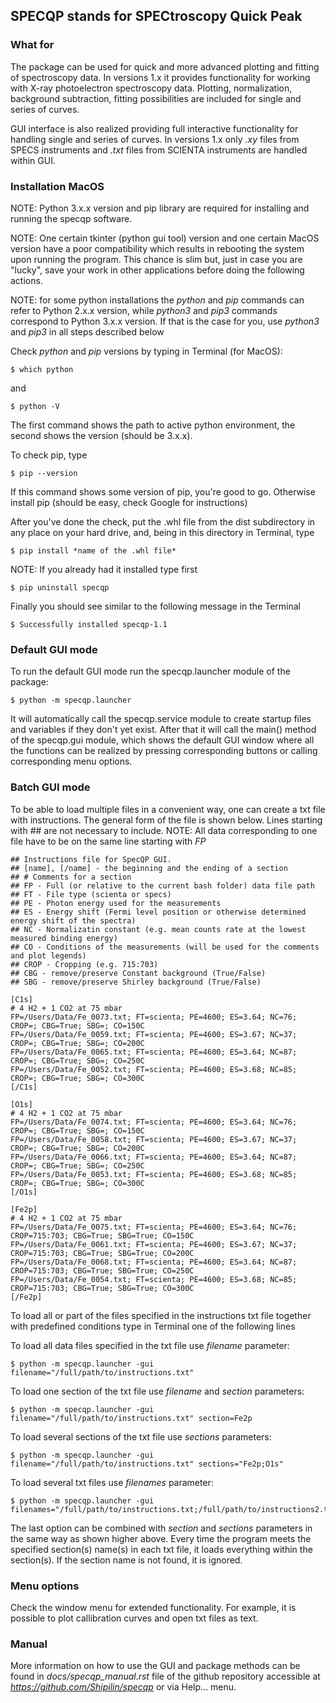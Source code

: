 ## SPECQP stands for SPECtroscopy Quick Peak

### What for

The package can be used for quick and more advanced plotting and fitting of spectroscopy
data. In versions 1.x it provides functionality for working with X-ray photoelectron spectroscopy
data. Plotting, normalization, background subtraction, fitting possibilities are included for 
single and series of curves.
 
GUI interface is also realized providing full interactive functionality for handling single
and series of curves. In versions 1.x only *.xy* files from SPECS instruments and *.txt* files
from SCIENTA instruments are handled within GUI.

### Installation MacOS

NOTE: Python 3.x.x version and pip library are required for installing and running the specqp software.

NOTE: One certain tkinter (python gui tool) version and one certain MacOS version have a poor compatibility which
results in rebooting the system upon running the program. This chance is slim but, just in case you are "lucky",
save your work in other applications before doing the following actions.

NOTE: for some python installations the *python* and *pip* commands can refer to Python 2.x.x version, while *python3*
and *pip3* commands correspond to Python 3.x.x version. If that is the case for you, use *python3* and *pip3* in all
steps described below

Check *python* and *pip* versions by typing in Terminal (for MacOS):

    $ which python

and

    $ python -V

The first command shows the path to active python environment, the second shows the version (should be 3.x.x).

To check pip, type

    $ pip --version

If this command shows some version of pip, you're good to go.
Otherwise install pip (should be easy, check Google for instructions)

After you've done the check, put the .whl file from the dist subdirectory in any place on your hard drive,
and, being in this directory in Terminal, type

    $ pip install *name of the .whl file*

NOTE: If you already had it installed type first

    $ pip uninstall specqp

Finally you should see similar to the following message in the Terminal

    $ Successfully installed specqp-1.1

### Default GUI mode

To run the default GUI mode run the specqp.launcher module of the package:

    $ python -m specqp.launcher

It will automatically call the specqp.service module to create startup files and variables
if they don't yet exist. After that it will call the main() method of the specqp.gui module,
which shows the default GUI window where all the functions can be realized by pressing
corresponding buttons or calling corresponding menu options.

### Batch GUI mode

To be able to load multiple files in a convenient way, one can create a txt file with instructions.
The general form of the file is shown below. Lines starting with ## are not necessary to include.
NOTE: All data corresponding to one file have to be on the same line starting with *FP*

    ## Instructions file for SpecQP GUI.
    ## [name], [/name] - the beginning and the ending of a section
    ## # Comments for a section
    ## FP - Full (or relative to the current bash folder) data file path
    ## FT - File type (scienta or specs)
    ## PE - Photon energy used for the measurements
    ## ES - Energy shift (Fermi level position or otherwise determined energy shift of the spectra)
    ## NC - Normalizatin constant (e.g. mean counts rate at the lowest measured binding energy)
    ## CO - Conditions of the measurements (will be used for the comments and plot legends)
    ## CROP - Cropping (e.g. 715:703)
    ## CBG - remove/preserve Constant background (True/False)
    ## SBG - remove/preserve Shirley background (True/False)
    
    [C1s]
    # 4 H2 + 1 CO2 at 75 mbar
    FP=/Users/Data/Fe_0073.txt; FT=scienta; PE=4600; ES=3.64; NC=76; CROP=; CBG=True; SBG=; CO=150C
    FP=/Users/Data/Fe_0059.txt; FT=scienta; PE=4600; ES=3.67; NC=37; CROP=; CBG=True; SBG=; CO=200C
    FP=/Users/Data/Fe_0065.txt; FT=scienta; PE=4600; ES=3.64; NC=87; CROP=; CBG=True; SBG=; CO=250C
    FP=/Users/Data/Fe_0052.txt; FT=scienta; PE=4600; ES=3.68; NC=85; CROP=; CBG=True; SBG=; CO=300C
    [/C1s]
    
    [O1s]
    # 4 H2 + 1 CO2 at 75 mbar
    FP=/Users/Data/Fe_0074.txt; FT=scienta; PE=4600; ES=3.64; NC=76; CROP=; CBG=True; SBG=; CO=150C
    FP=/Users/Data/Fe_0058.txt; FT=scienta; PE=4600; ES=3.67; NC=37; CROP=; CBG=True; SBG=; CO=200C
    FP=/Users/Data/Fe_0066.txt; FT=scienta; PE=4600; ES=3.64; NC=87; CROP=; CBG=True; SBG=; CO=250C
    FP=/Users/Data/Fe_0053.txt; FT=scienta; PE=4600; ES=3.68; NC=85; CROP=; CBG=True; SBG=; CO=300C
    [/O1s]
    
    [Fe2p]
    # 4 H2 + 1 CO2 at 75 mbar
    FP=/Users/Data/Fe_0075.txt; FT=scienta; PE=4600; ES=3.64; NC=76; CROP=715:703; CBG=True; SBG=True; CO=150C
    FP=/Users/Data/Fe_0061.txt; FT=scienta; PE=4600; ES=3.67; NC=37; CROP=715:703; CBG=True; SBG=True; CO=200C
    FP=/Users/Data/Fe_0068.txt; FT=scienta; PE=4600; ES=3.64; NC=87; CROP=715:703; CBG=True; SBG=True; CO=250C
    FP=/Users/Data/Fe_0054.txt; FT=scienta; PE=4600; ES=3.68; NC=85; CROP=715:703; CBG=True; SBG=True; CO=300C
    [/Fe2p]
    
To load all or part of the files specified in the instructions txt file together with predefined conditions type in Terminal
one of the following lines

To load all data files specified in the txt file use *filename* parameter:

    $ python -m specqp.launcher -gui filename="/full/path/to/instructions.txt"

To load one section of the txt file use *filename* and *section* parameters:

    $ python -m specqp.launcher -gui filename="/full/path/to/instructions.txt" section=Fe2p

To load several sections of the txt file use *sections* parameters:

    $ python -m specqp.launcher -gui filename="/full/path/to/instructions.txt" sections="Fe2p;O1s"

To load several txt files use *filenames* parameter:

    $ python -m specqp.launcher -gui filenames="/full/path/to/instructions.txt;/full/path/to/instructions2.txt"

The last option can be combined with *section* and *sections* parameters in the same way as shown higher above.
Every time the program meets the specified section(s) name(s) in each txt file, it loads everything within the section(s).
If the section name is not found, it is ignored.

### Menu options

Check the window menu for extended functionality.
For example, it is possible to plot callibration curves and open txt files as text. 

### Manual

More information on how to use the GUI and package methods can be found in *docs/specqp_manual.rst* file of the github
repository accessible at *https://github.com/Shipilin/specqp* or via Help... menu.